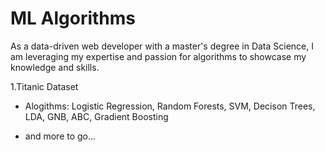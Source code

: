 # ML Algorithms
As a data-driven web developer with a master's degree in Data Science, I am leveraging my expertise and passion for algorithms to showcase my knowledge and skills.

1.Titanic Dataset
   - Alogithms: Logistic Regression, Random Forests, SVM, Decison Trees, LDA, GNB, ABC, Gradient Boosting
* and more to go...

